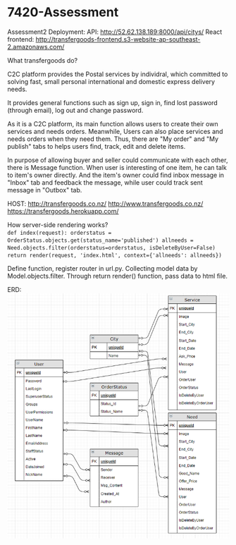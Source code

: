 # 7420-Assessment

Assessment2 Deployment:
API: http://52.62.138.189:8000/api/citys/
React frontend: http://transfergoods-frontend.s3-website-ap-southeast-2.amazonaws.com/

What transfergoods do?  

C2C platform provides the Postal services by individral, which committed to solving fast, small personal international and domestic express delivery needs.  

It provides general functions such as sign up, sign in, find lost password (through email), log out and change password.  

As it is a C2C platform, its main function allows users to create their own services and needs orders. Meanwhile, Users can also place services and needs orders when they need them. Thus, there are "My order" and "My publish" tabs to helps users find, track, edit and delete items.  

In purpose of allowing buyer and seller could communicate with each other, there is Message function. When user is interesting of one item, he can talk to item's owner directly. And the item's owner could find inbox message in "Inbox" tab and feedback the message, while user could track sent message in "Outbox" tab.  
   
HOST: http://transfergoods.co.nz/   http://www.transfergoods.co.nz/   https://transfergoods.herokuapp.com/

How server-side rendering works?  
  `def index(request):
    orderstatus = OrderStatus.objects.get(status_name='published')
    allneeds = Need.objects.filter(orderstatus=orderstatus, isDeleteByUser=False)
    return render(request, 'index.html', context={'allneeds': allneeds})`
    
Define function, register router in url.py. Collecting model data by Model.objects.filter. Through return render() function, pass data to html file.
  
ERD:
  ![image info](./staticfiles/ERD.jpg)
  
 
